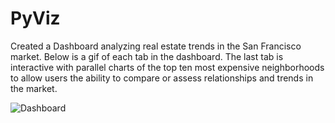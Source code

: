 # PyViz

Created a Dashboard analyzing real estate trends in the San Francisco market. Below is a gif of each tab in the dashboard. The last tab is interactive with parallel charts of the top ten most expensive neighborhoods to allow users the ability to compare or assess relationships and trends in the market.

![Dashboard](/Images/dashboard-demo.gif)


